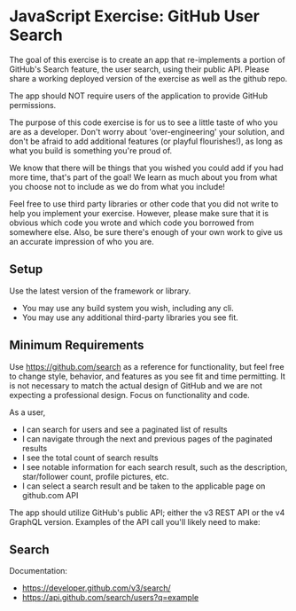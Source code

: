 # JavaScript Exercise: GitHub User Search

The goal of this exercise is to create an app that re-implements a portion of GitHub's Search feature, the user search, using their public API. Please share a working deployed version of the exercise as well as the github repo.

The app should NOT require users of the application to provide GitHub permissions.

The purpose of this code exercise is for us to see a little taste of who you are as a developer. Don't worry about 'over-engineering' your solution, and don't be afraid to add additional features (or playful flourishes!), as long as what you build is something you're proud of.

We know that there will be things that you wished you could add if you had more time, that's part of the goal! We learn as much about you from what you choose not to include as we do from what you include!

Feel free to use third party libraries or other code that you did not write to help you implement your exercise. However, please make sure that it is obvious which code you wrote and which code you borrowed from somewhere else. Also, be sure there's enough of your own work to give us an accurate impression of who you are.

## Setup

Use the latest version of the framework or library.

- You may use any build system you wish, including any cli.
- You may use any additional third-party libraries you see fit.

## Minimum Requirements

Use https://github.com/search as a reference for functionality, but feel free to change style, behavior, and features as you see fit and time permitting. It is not necessary to match the actual design of GitHub and we are not expecting a professional design. Focus on functionality and code.

As a user,

- I can search for users and see a paginated list of results
- I can navigate through the next and previous pages of the paginated results
- I see the total count of search results
- I see notable information for each search result, such as the description, star/follower count, profile pictures, etc.
- I can select a search result and be taken to the applicable page on github.com API

The app should utilize GitHub's public API; either the v3 REST API or the v4 GraphQL version. Examples of the API call you'll likely need to make:

## Search

Documentation:

- https://developer.github.com/v3/search/
- https://api.github.com/search/users?q=example
